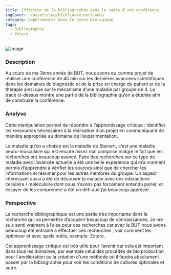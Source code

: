 ```yaml
---
title: Effectuer de la bibliographie dans le cadre d'une conférence
imgCover: ~/assets/img/blibliosteinert.webp
category: Expérimenter dans le génie biologique
tags:
  - Bibliographie
  - Zotero
---
```


![image](~/assets/img/blibliosteinert.webp)

### Description

Au cours de ma 3ème année de BUT, nous avons eu comme projet de réaliser une conférence de 45 min sur les dernières avancées scientifiques dans les domaines du diagnostic et de la prise en charge du patient et de la thérapie ainsi que sur le mécanisme d’une maladie par groupe de 4. La trace ci-dessus montre une partie de la bibliographie qu’on a étudiée afin de construire la conférence.

### Analyse

Cette manipulation permet de répondre à l’apprentissage critique : Identifier les ressources nécessaires à la réalisation d’un projet en communiquant de manière appropriée au domaine de l’expérimentation.

La maladie qu’on a choisie est la maladie de Steinert, c’est une maladie neuro-musculaire qui est encore assez mal comprise malgré le fait que les recherches ont beaucoup avancé. Faire des recherches sur ce type de maladie avec l’avancée actuelle a été une belle expérience qui m’a vraiment permis d’apprendre à vérifier les sources ainsi que de chercher les informations et résumer pour les autres membres du groupe. Un aspect intéressant aussi a été de découvrir la maladie avec des interactions cellulaire / moléculaire dont nous n’avons pas forcément entendu parler, et essayer de les comprendre a été un défi que j’ai beaucoup apprécié.

### Perspective

La recherche bibliographique est une partie très importante dans la recherche qui va permettre d’acquérir beaucoup de connaissances. Je me suis senti vraiment à l’aise pour ces recherches car avec le BUT nous avons beaucoup été entraîné à effectuer ces recherches , voir comment les optimiser et avec quels outils, exemple: Zotero.

Cet apprentissage critique est très utile pour l’avenir car cela est important dans tous les domaines, par exemple celui des procédés de bio production pour l'amélioration ou la création d'une méthode où il faudra absolument passer par la bibliographie pour voir les conditions de cultures optimales et autre.
